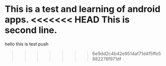 This is a test and learning of android apps.
<<<<<<< HEAD
This is second line.
=======

hello this is test push
>>>>>>> 6e9dd2c4b42e9514af71d4f5ffe5882276f971df
